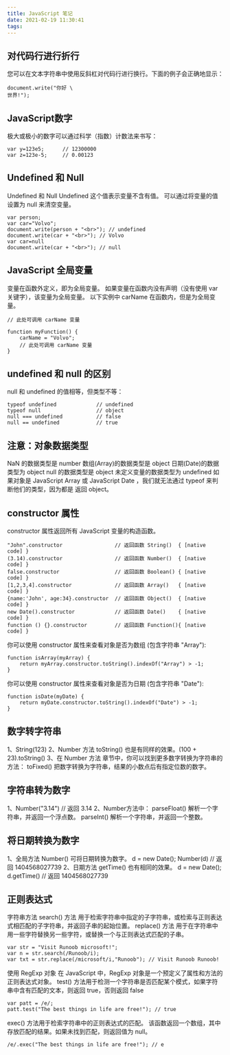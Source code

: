 ```yaml
---
title: JavaScript 笔记
date: 2021-02-19 11:30:41
tags:
---
```

## 对代码行进行折行
您可以在文本字符串中使用反斜杠对代码行进行换行。下面的例子会正确地显示：
```
document.write("你好 \
世界!");
```
## JavaScript数字
极大或极小的数字可以通过科学（指数）计数法来书写：
```
var y=123e5;      // 12300000
var z=123e-5;     // 0.00123
```
## Undefined 和 Null
Undefined 和 Null
Undefined 这个值表示变量不含有值。
可以通过将变量的值设置为 null 来清空变量。
```
var person;
var car="Volvo";
document.write(person + "<br>"); // undefined
document.write(car + "<br>"); // Volvo
var car=null
document.write(car + "<br>"); // null
```
## JavaScript 全局变量
变量在函数外定义，即为全局变量。
如果变量在函数内没有声明（没有使用 var 关键字），该变量为全局变量。
以下实例中 carName 在函数内，但是为全局变量。

```
// 此处可调用 carName 变量
 
function myFunction() {
    carName = "Volvo";
    // 此处可调用 carName 变量
}
```
## undefined 和 null 的区别
null 和 undefined 的值相等，但类型不等：
```
typeof undefined             // undefined
typeof null                  // object
null === undefined           // false
null == undefined            // true
```
## 注意：对象数据类型
NaN 的数据类型是 number
数组(Array)的数据类型是 object
日期(Date)的数据类型为 object
null 的数据类型是 object
未定义变量的数据类型为 undefined
如果对象是 JavaScript Array 或 JavaScript Date ，我们就无法通过 typeof 来判断他们的类型，因为都是 返回 object。
## constructor 属性
constructor 属性返回所有 JavaScript 变量的构造函数。
```
"John".constructor                 // 返回函数 String()  { [native code] }
(3.14).constructor                 // 返回函数 Number()  { [native code] }
false.constructor                  // 返回函数 Boolean() { [native code] }
[1,2,3,4].constructor              // 返回函数 Array()   { [native code] }
{name:'John', age:34}.constructor  // 返回函数 Object()  { [native code] }
new Date().constructor             // 返回函数 Date()    { [native code] }
function () {}.constructor         // 返回函数 Function(){ [native code] }
```
你可以使用 constructor 属性来查看对象是否为数组 (包含字符串 "Array"):
```
function isArray(myArray) {
    return myArray.constructor.toString().indexOf("Array") > -1;
}
```
你可以使用 constructor 属性来查看对象是否为日期 (包含字符串 "Date"):
```
function isDate(myDate) {
    return myDate.constructor.toString().indexOf("Date") > -1;
}
```
## 数字转字符串
1、String(123)
2、Number 方法 toString() 也是有同样的效果。(100 + 23).toString()
3、在 Number 方法 章节中，你可以找到更多数字转换为字符串的方法：
toFixed()	把数字转换为字符串，结果的小数点后有指定位数的数字。
## 字符串转为数字
1、Number("3.14")    // 返回 3.14
2、Number方法中：
parseFloat()	解析一个字符串，并返回一个浮点数。
parseInt()	解析一个字符串，并返回一个整数。
## 将日期转换为数字
1、全局方法 Number() 可将日期转换为数字。
d = new Date();
Number(d)          // 返回 1404568027739
2、日期方法 getTime() 也有相同的效果。
d = new Date();
d.getTime()        // 返回 1404568027739
## 正则表达式
字符串方法
search() 方法 用于检索字符串中指定的子字符串，或检索与正则表达式相匹配的子字符串，并返回子串的起始位置。
replace() 方法 用于在字符串中用一些字符替换另一些字符，或替换一个与正则表达式匹配的子串。
```
var str = "Visit Runoob microsoft!"; 
var n = str.search(/Runoob/i);
var txt = str.replace(/microsoft/i,"Runoob"); // Visit Runoob Runoob!
```
使用 RegExp 对象
在 JavaScript 中，RegExp 对象是一个预定义了属性和方法的正则表达式对象。
test() 方法用于检测一个字符串是否匹配某个模式，如果字符串中含有匹配的文本，则返回 true，否则返回 false
```
var patt = /e/;
patt.test("The best things in life are free!"); // true
```
exec() 方法用于检索字符串中的正则表达式的匹配。
该函数返回一个数组，其中存放匹配的结果。如果未找到匹配，则返回值为 null。
```
/e/.exec("The best things in life are free!"); // e
```
